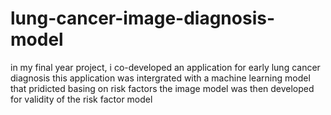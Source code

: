 # lung-cancer-image-diagnosis-model
in my final year project, i co-developed an application for early lung cancer diagnosis 
this application was intergrated with a machine learning model that pridicted basing on risk factors
the image model was then developed for validity of the risk factor model

